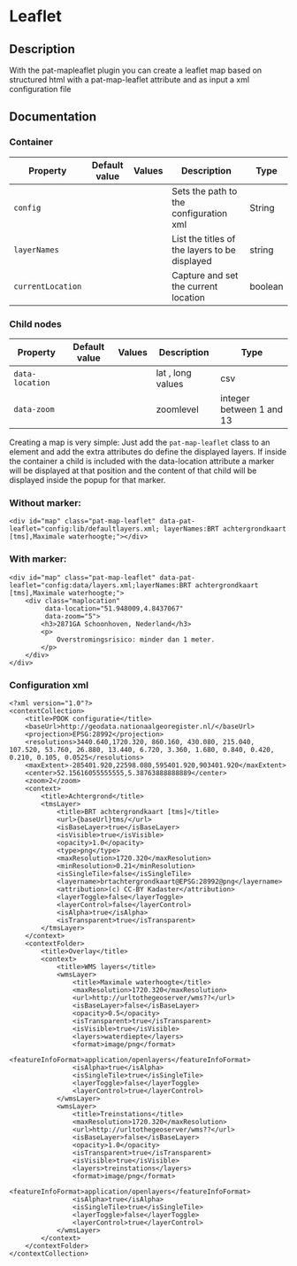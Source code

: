 # Leaflet

## Description

With the pat-mapleaflet plugin you can create a leaflet map based on structured html with a pat-map-leaflet attribute and as input a xml configuration file 

## Documentation

### Container
| Property | Default value | Values | Description | Type |
| ----- | --------| -------- | ------- | ----------- |
| `config`|  |  | Sets the path to the configuration xml | String |
| `layerNames` | | | List the titles of the layers to be displayed | string |
| `currentLocation` | | | Capture and set the current location | boolean |

### Child nodes
| Property | Default value | Values | Description | Type |
| ----- | --------| -------- | ------- | ----------- |
| `data-location`|  |  | lat , long values | csv |
| `data-zoom`|  |  | zoomlevel | integer between 1 and 13 |

Creating a map is very simple: Just add the `pat-map-leaflet` class to an
element and add the extra attributes do define the displayed layers.
If inside the container a child is included with the data-location attribute a marker will be displayed at that position and the content of that child will be displayed inside the popup for that marker.

### Without marker:
    
    <div id="map" class="pat-map-leaflet" data-pat-leaflet="config:lib/defaultlayers.xml; layerNames:BRT achtergrondkaart [tms],Maximale waterhoogte;"></div>

### With marker:

    <div id="map" class="pat-map-leaflet" data-pat-leaflet="config:data/layers.xml;layerNames:BRT achtergrondkaart [tms],Maximale waterhoogte;">
        <div class="maplocation" 
             data-location="51.948009,4.8437067" 
             data-zoom="5">
            <h3>2871GA Schoonhoven, Nederland</h3>
            <p>
                Overstromingsrisico: minder dan 1 meter.
            </p>
        </div>
    </div>

### Configuration xml 
    
    <?xml version="1.0"?>
    <contextCollection>
        <title>PDOK configuratie</title>
        <baseUrl>http://geodata.nationaalgeoregister.nl/</baseUrl>
        <projection>EPSG:28992</projection>
        <resolutions>3440.640,1720.320, 860.160, 430.080, 215.040, 107.520, 53.760, 26.880, 13.440, 6.720, 3.360, 1.680, 0.840, 0.420, 0.210, 0.105, 0.0525</resolutions>
        <maxExtent>-285401.920,22598.080,595401.920,903401.920</maxExtent>
        <center>52.15616055555555,5.38763888888889</center>
        <zoom>2</zoom>
        <context>
            <title>Achtergrond</title>
            <tmsLayer>
                <title>BRT achtergrondkaart [tms]</title>
                <url>{baseUrl}tms/</url>
                <isBaseLayer>true</isBaseLayer>
                <isVisible>true</isVisible>
                <opacity>1.0</opacity>
                <type>png</type>
                <maxResolution>1720.320</maxResolution>
                <minResolution>0.21</minResolution>
                <isSingleTile>false</isSingleTile>
                <layername>brtachtergrondkaart@EPSG:28992@png</layername>
                <attribution>(c) CC-BY Kadaster</attribution>
                <layerToggle>false</layerToggle>
                <layerControl>false</layerControl>
                <isAlpha>true</isAlpha>
                <isTransparent>true</isTransparent>
            </tmsLayer>
        </context>
        <contextFolder>
            <title>Overlay</title>
            <context>
                <title>WMS layers</title>
                <wmsLayer>
                    <title>Maximale waterhoogte</title>
                    <maxResolution>1720.320</maxResolution>
                    <url>http://urltothegeoserver/wms??</url>
                    <isBaseLayer>false</isBaseLayer>
                    <opacity>0.5</opacity>
                    <isTransparent>true</isTransparent>
                    <isVisible>true</isVisible>
                    <layers>waterdiepte</layers>
                    <format>image/png</format>
                    <featureInfoFormat>application/openlayers</featureInfoFormat>
                    <isAlpha>true</isAlpha>
                    <isSingleTile>true</isSingleTile>
                    <layerToggle>false</layerToggle>
                    <layerControl>true</layerControl>
                </wmsLayer>
                <wmsLayer>
                    <title>Treinstations</title>
                    <maxResolution>1720.320</maxResolution>
                    <url>http://urltothegeoserver/wms??</url>
                    <isBaseLayer>false</isBaseLayer>
                    <opacity>1.0</opacity>
                    <isTransparent>true</isTransparent>
                    <isVisible>true</isVisible>
                    <layers>treinstations</layers>
                    <format>image/png</format>
                    <featureInfoFormat>application/openlayers</featureInfoFormat>
                    <isAlpha>true</isAlpha>
                    <isSingleTile>true</isSingleTile>
                    <layerToggle>false</layerToggle>
                    <layerControl>true</layerControl>
                </wmsLayer>
            </context>
        </contextFolder>
    </contextCollection>
